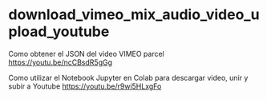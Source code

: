 # download_vimeo_mix_audio_video_upload_youtube

Como obtener el JSON del video VIMEO parcel
https://youtu.be/ncCBsdR5gGg

Como utilizar el Notebook Jupyter en Colab para descargar video, unir y subir a Youtube
https://youtu.be/r9wi5HLxgFo

